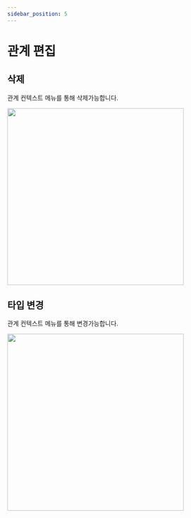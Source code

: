```yaml
---
sidebar_position: 5
---
```


# 관계 편집

## 삭제

관계 컨텍스트 메뉴를 통해 삭제가능합니다.

<img src="/img/relationship-remove.png" width="400" />

## 타입 변경

관계 컨텍스트 메뉴를 통해 변경가능합니다.

<img src="/img/relationship-type.png" width="400" />
